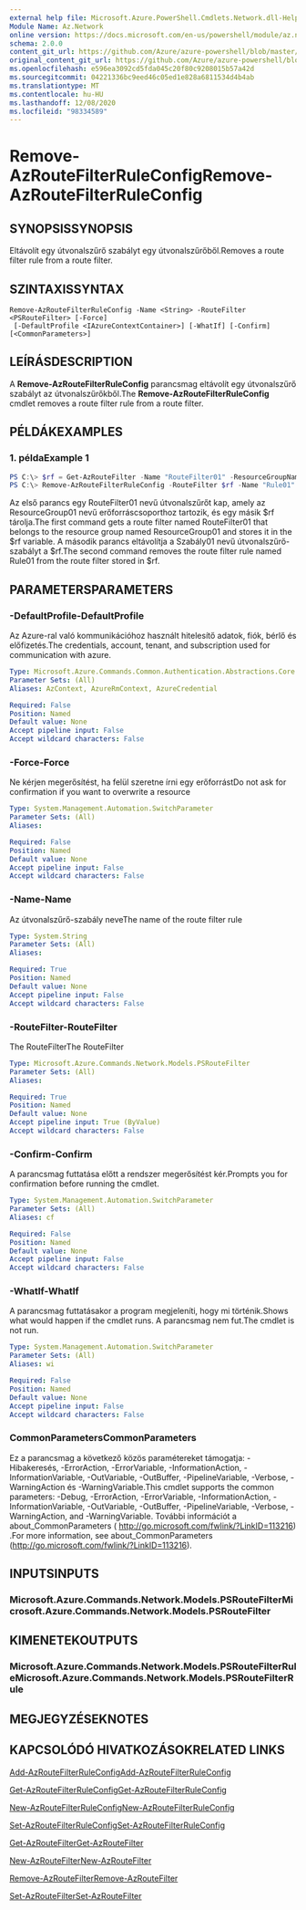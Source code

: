 ```yaml
---
external help file: Microsoft.Azure.PowerShell.Cmdlets.Network.dll-Help.xml
Module Name: Az.Network
online version: https://docs.microsoft.com/en-us/powershell/module/az.network/remove-azroutefilterruleconfig
schema: 2.0.0
content_git_url: https://github.com/Azure/azure-powershell/blob/master/src/Network/Network/help/Remove-AzRouteFilterRuleConfig.md
original_content_git_url: https://github.com/Azure/azure-powershell/blob/master/src/Network/Network/help/Remove-AzRouteFilterRuleConfig.md
ms.openlocfilehash: e596ea3092cd5fda045c20f80c9208015b57a42d
ms.sourcegitcommit: 04221336bc9eed46c05ed1e828a6811534d4b4ab
ms.translationtype: MT
ms.contentlocale: hu-HU
ms.lasthandoff: 12/08/2020
ms.locfileid: "98334589"
---
```

# <span data-ttu-id="ba547-101">Remove-AzRouteFilterRuleConfig</span><span class="sxs-lookup"><span data-stu-id="ba547-101">Remove-AzRouteFilterRuleConfig</span></span>

## <span data-ttu-id="ba547-102">SYNOPSIS</span><span class="sxs-lookup"><span data-stu-id="ba547-102">SYNOPSIS</span></span>
<span data-ttu-id="ba547-103">Eltávolít egy útvonalszűrő szabályt egy útvonalszűrőből.</span><span class="sxs-lookup"><span data-stu-id="ba547-103">Removes a route filter rule from a route filter.</span></span>

## <span data-ttu-id="ba547-104">SZINTAXIS</span><span class="sxs-lookup"><span data-stu-id="ba547-104">SYNTAX</span></span>

```
Remove-AzRouteFilterRuleConfig -Name <String> -RouteFilter <PSRouteFilter> [-Force]
 [-DefaultProfile <IAzureContextContainer>] [-WhatIf] [-Confirm] [<CommonParameters>]
```

## <span data-ttu-id="ba547-105">LEÍRÁS</span><span class="sxs-lookup"><span data-stu-id="ba547-105">DESCRIPTION</span></span>
<span data-ttu-id="ba547-106">A **Remove-AzRouteFilterRuleConfig** parancsmag eltávolít egy útvonalszűrő szabályt az útvonalszűrőkből.</span><span class="sxs-lookup"><span data-stu-id="ba547-106">The **Remove-AzRouteFilterRuleConfig** cmdlet removes a route filter rule from a route filter.</span></span>

## <span data-ttu-id="ba547-107">PÉLDÁK</span><span class="sxs-lookup"><span data-stu-id="ba547-107">EXAMPLES</span></span>

### <span data-ttu-id="ba547-108">1. példa</span><span class="sxs-lookup"><span data-stu-id="ba547-108">Example 1</span></span>
```powershell
PS C:\> $rf = Get-AzRouteFilter -Name "RouteFilter01" -ResourceGroupName "ResourceGroup01"
PS C:\> Remove-AzRouteFilterRuleConfig -RouteFilter $rf -Name "Rule01"
```

<span data-ttu-id="ba547-109">Az első parancs egy RouteFilter01 nevű útvonalszűrőt kap, amely az ResourceGroup01 nevű erőforráscsoporthoz tartozik, és egy másik $rf tárolja.</span><span class="sxs-lookup"><span data-stu-id="ba547-109">The first command gets a route filter named RouteFilter01 that belongs to the resource group named ResourceGroup01 and stores it in the $rf variable.</span></span>
<span data-ttu-id="ba547-110">A második parancs eltávolítja a Szabály01 nevű útvonalszűrő-szabályt a $rf.</span><span class="sxs-lookup"><span data-stu-id="ba547-110">The second command removes the route filter rule named Rule01 from the route filter stored in $rf.</span></span>

## <span data-ttu-id="ba547-111">PARAMETERS</span><span class="sxs-lookup"><span data-stu-id="ba547-111">PARAMETERS</span></span>

### <span data-ttu-id="ba547-112">-DefaultProfile</span><span class="sxs-lookup"><span data-stu-id="ba547-112">-DefaultProfile</span></span>
<span data-ttu-id="ba547-113">Az Azure-ral való kommunikációhoz használt hitelesítő adatok, fiók, bérlő és előfizetés.</span><span class="sxs-lookup"><span data-stu-id="ba547-113">The credentials, account, tenant, and subscription used for communication with azure.</span></span>

```yaml
Type: Microsoft.Azure.Commands.Common.Authentication.Abstractions.Core.IAzureContextContainer
Parameter Sets: (All)
Aliases: AzContext, AzureRmContext, AzureCredential

Required: False
Position: Named
Default value: None
Accept pipeline input: False
Accept wildcard characters: False
```

### <span data-ttu-id="ba547-114">-Force</span><span class="sxs-lookup"><span data-stu-id="ba547-114">-Force</span></span>
<span data-ttu-id="ba547-115">Ne kérjen megerősítést, ha felül szeretne írni egy erőforrást</span><span class="sxs-lookup"><span data-stu-id="ba547-115">Do not ask for confirmation if you want to overwrite a resource</span></span>

```yaml
Type: System.Management.Automation.SwitchParameter
Parameter Sets: (All)
Aliases:

Required: False
Position: Named
Default value: None
Accept pipeline input: False
Accept wildcard characters: False
```

### <span data-ttu-id="ba547-116">-Name</span><span class="sxs-lookup"><span data-stu-id="ba547-116">-Name</span></span>
<span data-ttu-id="ba547-117">Az útvonalszűrő-szabály neve</span><span class="sxs-lookup"><span data-stu-id="ba547-117">The name of the route filter rule</span></span>

```yaml
Type: System.String
Parameter Sets: (All)
Aliases:

Required: True
Position: Named
Default value: None
Accept pipeline input: False
Accept wildcard characters: False
```

### <span data-ttu-id="ba547-118">-RouteFilter</span><span class="sxs-lookup"><span data-stu-id="ba547-118">-RouteFilter</span></span>
<span data-ttu-id="ba547-119">The RouteFilter</span><span class="sxs-lookup"><span data-stu-id="ba547-119">The RouteFilter</span></span>

```yaml
Type: Microsoft.Azure.Commands.Network.Models.PSRouteFilter
Parameter Sets: (All)
Aliases:

Required: True
Position: Named
Default value: None
Accept pipeline input: True (ByValue)
Accept wildcard characters: False
```

### <span data-ttu-id="ba547-120">-Confirm</span><span class="sxs-lookup"><span data-stu-id="ba547-120">-Confirm</span></span>
<span data-ttu-id="ba547-121">A parancsmag futtatása előtt a rendszer megerősítést kér.</span><span class="sxs-lookup"><span data-stu-id="ba547-121">Prompts you for confirmation before running the cmdlet.</span></span>

```yaml
Type: System.Management.Automation.SwitchParameter
Parameter Sets: (All)
Aliases: cf

Required: False
Position: Named
Default value: None
Accept pipeline input: False
Accept wildcard characters: False
```

### <span data-ttu-id="ba547-122">-WhatIf</span><span class="sxs-lookup"><span data-stu-id="ba547-122">-WhatIf</span></span>
<span data-ttu-id="ba547-123">A parancsmag futtatásakor a program megjeleníti, hogy mi történik.</span><span class="sxs-lookup"><span data-stu-id="ba547-123">Shows what would happen if the cmdlet runs.</span></span> <span data-ttu-id="ba547-124">A parancsmag nem fut.</span><span class="sxs-lookup"><span data-stu-id="ba547-124">The cmdlet is not run.</span></span>

```yaml
Type: System.Management.Automation.SwitchParameter
Parameter Sets: (All)
Aliases: wi

Required: False
Position: Named
Default value: None
Accept pipeline input: False
Accept wildcard characters: False
```

### <span data-ttu-id="ba547-125">CommonParameters</span><span class="sxs-lookup"><span data-stu-id="ba547-125">CommonParameters</span></span>
<span data-ttu-id="ba547-126">Ez a parancsmag a következő közös paramétereket támogatja: -Hibakeresés, -ErrorAction, -ErrorVariable, -InformationAction, -InformationVariable, -OutVariable, -OutBuffer, -PipelineVariable, -Verbose, -WarningAction és -WarningVariable.</span><span class="sxs-lookup"><span data-stu-id="ba547-126">This cmdlet supports the common parameters: -Debug, -ErrorAction, -ErrorVariable, -InformationAction, -InformationVariable, -OutVariable, -OutBuffer, -PipelineVariable, -Verbose, -WarningAction, and -WarningVariable.</span></span> <span data-ttu-id="ba547-127">További információt a about_CommonParameters ( http://go.microsoft.com/fwlink/?LinkID=113216) .</span><span class="sxs-lookup"><span data-stu-id="ba547-127">For more information, see about_CommonParameters (http://go.microsoft.com/fwlink/?LinkID=113216).</span></span>

## <span data-ttu-id="ba547-128">INPUTS</span><span class="sxs-lookup"><span data-stu-id="ba547-128">INPUTS</span></span>

### <span data-ttu-id="ba547-129">Microsoft.Azure.Commands.Network.Models.PSRouteFilter</span><span class="sxs-lookup"><span data-stu-id="ba547-129">Microsoft.Azure.Commands.Network.Models.PSRouteFilter</span></span>

## <span data-ttu-id="ba547-130">KIMENETEK</span><span class="sxs-lookup"><span data-stu-id="ba547-130">OUTPUTS</span></span>

### <span data-ttu-id="ba547-131">Microsoft.Azure.Commands.Network.Models.PSRouteFilterRule</span><span class="sxs-lookup"><span data-stu-id="ba547-131">Microsoft.Azure.Commands.Network.Models.PSRouteFilterRule</span></span>

## <span data-ttu-id="ba547-132">MEGJEGYZÉSEK</span><span class="sxs-lookup"><span data-stu-id="ba547-132">NOTES</span></span>

## <span data-ttu-id="ba547-133">KAPCSOLÓDÓ HIVATKOZÁSOK</span><span class="sxs-lookup"><span data-stu-id="ba547-133">RELATED LINKS</span></span>

[<span data-ttu-id="ba547-134">Add-AzRouteFilterRuleConfig</span><span class="sxs-lookup"><span data-stu-id="ba547-134">Add-AzRouteFilterRuleConfig</span></span>](./Add-AzRouteFilterRuleConfig.md)

[<span data-ttu-id="ba547-135">Get-AzRouteFilterRuleConfig</span><span class="sxs-lookup"><span data-stu-id="ba547-135">Get-AzRouteFilterRuleConfig</span></span>](./Get-AzRouteFilterRuleConfig.md)

[<span data-ttu-id="ba547-136">New-AzRouteFilterRuleConfig</span><span class="sxs-lookup"><span data-stu-id="ba547-136">New-AzRouteFilterRuleConfig</span></span>](./New-AzRouteFilterRuleConfig.md)

[<span data-ttu-id="ba547-137">Set-AzRouteFilterRuleConfig</span><span class="sxs-lookup"><span data-stu-id="ba547-137">Set-AzRouteFilterRuleConfig</span></span>](./Set-AzRouteFilterRuleConfig.md)

[<span data-ttu-id="ba547-138">Get-AzRouteFilter</span><span class="sxs-lookup"><span data-stu-id="ba547-138">Get-AzRouteFilter</span></span>](./Get-AzRouteFilter.md)

[<span data-ttu-id="ba547-139">New-AzRouteFilter</span><span class="sxs-lookup"><span data-stu-id="ba547-139">New-AzRouteFilter</span></span>](./New-AzRouteFilter.md)

[<span data-ttu-id="ba547-140">Remove-AzRouteFilter</span><span class="sxs-lookup"><span data-stu-id="ba547-140">Remove-AzRouteFilter</span></span>](./Remove-AzRouteFilter.md)

[<span data-ttu-id="ba547-141">Set-AzRouteFilter</span><span class="sxs-lookup"><span data-stu-id="ba547-141">Set-AzRouteFilter</span></span>](./Set-AzRouteFilter.md)
